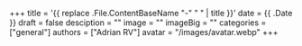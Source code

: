 +++
title = '{{ replace .File.ContentBaseName "-" " " | title }}'
date = {{ .Date }}
draft = false
desciption = ""
image = ""
imageBig = ""
categories = ["general"]
authors = ["Adrian RV"]
avatar = "/images/avatar.webp"
+++
